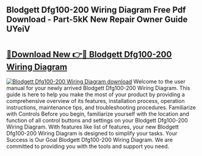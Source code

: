 ## Blodgett Dfg100-200 Wiring Diagram Free Pdf Download - Part-5kK New Repair Owner Guide UYeiV

# <h2><a href="http://dfhowg.blite.top/?on=Blodgett+Dfg100-200+Wiring+Diagram">🔗Download New 👉🔴 Blodgett Dfg100-200 Wiring Diagram</a></h2>

[![Blodgett Dfg100-200 Wiring Diagram download](https://i.imgur.com/lujVjoI.png)](http://dfhowg.blite.top/?on=Blodgett+Dfg100-200+Wiring+Diagram)
Welcome to the user manual for your newly arrived Blodgett Dfg100-200 Wiring Diagram. This guide is here to help you make the most of your product by providing a comprehensive overview of its features, installation process, operation instructions, maintenance tips, and troubleshooting procedures. Familiarize with Controls Before you begin, familiarize yourself with the location and function of all control buttons and settings on your Blodgett Dfg100-200 Wiring Diagram. With features like list of features, your new Blodgett Dfg100-200 Wiring Diagram is designed to simplify your tasks. Your Success is Our Goal Blodgett Dfg100-200 Wiring Diagram. We are committed to providing you with the tools and support you need.
